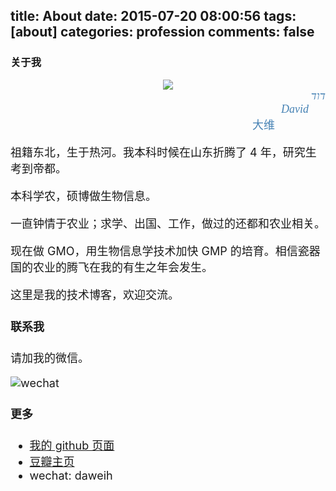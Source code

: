 title: About
date: 2015-07-20 08:00:56
tags: [about] 
categories: profession
comments: false
---
### 关于我

<div align=center>
<img src="http://daweih.github.io/images/avatar4.jpg">
</div>

<div align=right style="color:steelblue;font-family:Georgia;font-style: italic;"><font size="4">דוד</div>

<div align=right style="color:steelblue;font-family:Georgia;font-style: italic;"><font size="4">David&#160;&#160;&#160;&#160;&#160;&#160;</div>

<div align=right style="color:steelblue;font-family:Georgia;"><font size="4">大维&#160;&#160;&#160;&#160;&#160;&#160;&#160;&#160;&#160;&#160;&#160;&#160;&#160;&#160;&#160;&#160;&#160;&#160;</div>

祖籍东北，生于热河。我本科时候在山东折腾了 4 年，研究生考到帝都。

本科学农，硕博做生物信息。

一直钟情于农业；求学、出国、工作，做过的还都和农业相关。

现在做 GMO，用生物信息学技术加快 GMP 的培育。相信瓷器国的农业的腾飞在我的有生之年会发生。

这里是我的技术博客，欢迎交流。

#### 联系我

请加我的微信。

![wechat](http://daweih.github.io/images/wechat_small.jpg)

#### 更多

- [我的 github 页面](https://github.com/daweih)
- [豆瓣主页](http://www.douban.com/people/4878302/)
- wechat: daweih

